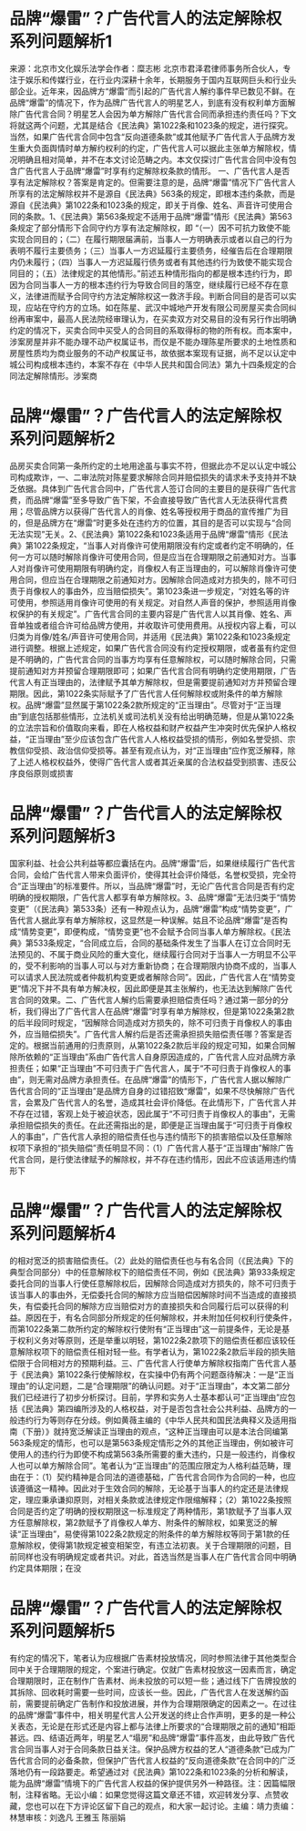 # 品牌“爆雷”？广告代言人的法定解除权系列问题解析1

来源：北京市文化娱乐法学会作者：糜志彬 北京市君泽君律师事务所合伙人，专注于娱乐和传媒行业，在行业内深耕十余年，长期服务于国内互联网巨头和行业头部企业。近年来，因品牌方“爆雷”而引起的广告代言人解约事件早已数见不鲜。在品牌“爆雷”的情况下，作为品牌广告代言人的明星艺人，到底有没有权利单方面解除广告代言合同？明星艺人会因为单方解除广告代言合同而承担违约责任吗？下文将就这两个问题，尤其是结合《民法典》第1022条和1023条的规定，进行探究。当然，如果广告代言合同中包含“反向道德条款”或其他赋予广告代言人于品牌方发生重大负面舆情时单方解约权利的约定，广告代言人可以据此主张单方解除权，情况明确且相对简单，并不在本文讨论范畴之内。本文仅探讨广告代言合同中没有包含广告代言人于品牌“爆雷”时享有约定解除权条款的情形。 一、广告代言人是否享有法定解除权？答案是肯定的。但需要注意的是，品牌“爆雷”情况下广告代言人所享有的法定解除权并不是源自《民法典》563条的规定，即根本违约条款，而是源自《民法典》第1022条和1023条的规定，即关于肖像、姓名、声音许可使用合同的条款。1、《民法典》第563条规定不适用于品牌“爆雷”情形《民法典》第563条规定了部分情形下合同守约方享有法定解除权，即 “（一）因不可抗力致使不能实现合同目的；（二）在履行期限届满前，当事人一方明确表示或者以自己的行为表明不履行主要债务；（三）当事人一方迟延履行主要债务，经催告后在合理期限内仍未履行；（四）当事人一方迟延履行债务或者有其他违约行为致使不能实现合同目的；（五）法律规定的其他情形。”前述五种情形指向的都是根本违约行为，即因为合同当事人一方的根本违约行为导致合同目的落空，继续履行已经不存在意义，法律进而赋予合同守约方法定解除权这一救济手段。判断合同目的是否可以实现，应站在守约方的立场。如在陈星、武汉中城地产开发有限公司房屋买卖合同纠纷再审案中，最高人民法院经审理认为，在买卖双方对交易目的没有另行作出明确约定的情况下，买卖合同中买受人的合同目的系取得标的物的所有权。而本案中，涉案房屋并非不能办理不动产权属证书，而仅是不能办理陈星所要求的土地性质和房屋性质均为商业服务的不动产权属证书，故依据本案现有证据，尚不足以认定中城公司构成根本违约，本案不存在《中华人民共和国合同法》第九十四条规定的合同法定解除情形。涉案商

# 品牌“爆雷”？广告代言人的法定解除权系列问题解析2

品房买卖合同第一条所约定的土地用途虽与事实不符，但据此亦不足以认定中城公司构成欺诈，一、二审法院对陈星要求解除合同并赔偿损失的请求未予支持并不缺乏依据。具体到广告代言合同中，广告代言人签订合同的主要目的是获得广告代言费，而品牌“爆雷”至多导致广告下架，不会直接导致广告代言人无法获得代言费用；尽管品牌方以获得广告代言人的肖像、姓名等授权用于商品的宣传推广为目的，但是品牌方在“爆雷”时更多处在违约方的位置，其目的是否可以实现与“合同无法实现”无关。2、《民法典》第1022条和1023条适用于品牌“爆雷”情形《民法典》第1022条规定，“当事人对肖像许可使用期限没有约定或者约定不明确的，任何一方可以随时解除肖像许可使用合同，但是应当在合理期限之前通知对方。当事人对肖像许可使用期限有明确约定，肖像权人有正当理由的，可以解除肖像许可使用合同，但应当在合理期限之前通知对方。因解除合同造成对方损失的，除不可归责于肖像权人的事由外，应当赔偿损失”。第1023条进一步规定，“对姓名等的许可使用，参照适用肖像许可使用的有关规定。对自然人声音的保护，参照适用肖像权保护的有关规定”。广告代言合同的主要内容是广告代言人以其肖像、姓名、声音单独或者组合许可给品牌方使用，并收取许可使用费用。从授权内容上看，可以归类为肖像/姓名/声音许可使用合同，并适用《民法典》第1022条和1023条规定进行调整。根据上述规定，如果广告代言合同没有约定授权期限，或者虽有约定但是不明确的，广告代言合同的当事方均享有任意解除权，可以随时解除合同，只需提前通知对方并预留合理期限即可；如果广告代言合同有明确约定使用期限，广告代言人有正当理由的，法律赋予其单方解除权，但是需要提前通知对方并预留合理期限。因此，第1022条实际赋予了广告代言人任何解除权或附条件的单方解除权。品牌“爆雷”显然属于第1022条2款所规定的“正当理由”。尽管对于“正当理由”到底包括那些情形，立法机关或司法机关没有给出明确范畴，但是从第1022条的立法宗旨和价值取向来看，即在人格权益和财产权益产生冲突时优先保护人格权益，“正当理由”至少应该包含广告代言人人格权益受损的情形，例如名誉受损、宗教信仰受损、政治信仰受损等。甚至有观点认为，对“正当理由”应作宽泛解释，除了上述人格权权益外，使得广告代言人或者其近亲属的合法权益受到损害、违反公序良俗原则或损害

# 品牌“爆雷”？广告代言人的法定解除权系列问题解析3

国家利益、社会公共利益等都应囊括在内。品牌“爆雷”后，如果继续履行广告代言合同，会给广告代言人带来负面评价，使得其社会评价降低，名誉权受损，完全符合“正当理由”的标准要件。所以，当品牌“爆雷”时，无论广告代言合同是否有约定明确的授权期限，广告代言人都享有单方解除权。3、品牌“爆雷”无法归类于“情势变更”（《民法典》第533条）还有一种观点认为，品牌“爆雷”构成“情势变更”，广告代言人据此享有单方解除权，这显然是一种误解。姑且不论品牌“爆雷”是否构成“情势变更”，即便构成，“情势变更”也不会赋予合同当事人单方解除权。《民法典》第533条规定，“合同成立后，合同的基础条件发生了当事人在订立合同时无法预见的、不属于商业风险的重大变化，继续履行合同对于当事人一方明显不公平的，受不利影响的当事人可以与对方重新协商；在合理期限内协商不成的，当事人可以请求人民法院或者仲裁机构变更或者解除合同”。因此，广告代言人在“情势变更”情况下并不具有单方解决权，因此即便是其主张解约，也无法达到解除广告代言合同的效果。二、广告代言人解约后需要承担赔偿责任吗？通过第一部分的分析，我们得出了广告代言人在品牌“爆雷”时享有单方解除权，但是第1022条第2款的后半段同时规定，“因解除合同造成对方损失的，除不可归责于肖像权人的事由外，应当赔偿损失”。广告代言人解约后是否还需承担损失赔偿责任哪？答案是否定的。根据当前通用的归责原则，从第1022条2款后半段的规定可知，如果合同解除所依赖的“正当理由”系由广告代言人自身原因造成的，广告代言人应对品牌方承担责任；如果“正当理由”不可归责于广告代言人，属于“不可归责于肖像权人的事由”，则无需对品牌方承担责任。在品牌“爆雷”的情形下，广告代言人据以解除广告代言合同的“正当理由”是品牌方自身的过错招致“爆雷”，如果不尽快解除广告代言，会累及广告代言人的名誉，造成其社会评价降低。在此情形下，广告代言人并不存在过错，客观上处于被迫状态，因此属于“不可归责于肖像权人的事由”，无需承担赔偿损失的责任。在此还需指出的是，即便是正当理由属于“可归责于肖像权人的事由”，广告代言人承担的赔偿责任也与违约情形下的损害赔偿以及任意解除权项下承担的“损失赔偿”责任明显不同：（1）广告代言人基于“正当理由”解除广告代言合同，是行使法律赋予的解除权，并不存在违约情形，因此不应该适用违约情形下

# 品牌“爆雷”？广告代言人的法定解除权系列问题解析4

的相对宽泛的损害赔偿责任。（2）此处的赔偿责任也与有名合同（《民法典》下的典型合同部分）中的任意解除权下的赔偿责任不同，例如《民法典》第933条规定委托合同的当事人行使任意解除权后，因解除合同造成对方损失的，除不可归责于该当事人的事由外，无偿委托合同的解除方应当赔偿因解除时间不当造成的直接损失，有偿委托合同的解除方应当赔偿对方的直接损失和合同履行后可以获得的利益。原因在于，有名合同部分所规定的任何解除权，并未附加任何权利行使条件，而第1022条第二款所约定的解除权行使附有“正当理由”这一前提条件，无论是基于权利义务对等原则，还是举重以明轻，第1022条2款项下的赔偿责任都应该较任意解除权项下的赔偿责任相对轻一些。有学者认为，第1022条2款后半段的损失赔偿限于合同相对方的预期利益。三、广告代言人行使单方解除权指南广告代言人基于《民法典》第1022条行使解除权，在实操中仍有两个问题亟待解决：一是“正当理由”的认定问题，二是“合理期限”的确认问题。对于“正当理由”，本文第二部分我们已经进行了初步分析探讨。目前，学界和实务人士基本都认可“正当理由”应包括《民法典》第四编所涉及的人格权益，对于是否包含社会公共利益、品牌方的一般违约行为等则存在分歧。例如黄薇主编的《中华人民共和国民法典释义及适用指南（下册）》就持宽泛解读正当理由的观点，“这种正当理由可以是本法合同编第563条规定的情形，也可以是第563条规定情形之外的其他正当理由，例如被许可使用人的违约行为即使不构成第563条所需要的重大违约，只是一般违约，肖像权人也可以单方解除合同”。笔者认为“正当理由”的范围应限定为人格利益范畴，理由在于：（1）契约精神是合同法的道德基础，广告代言合同作为合同的一种，也应该遵循这一精神。因此对于生效合同的解除，无论基于当事人的约定还是法律规定，理应秉承谦抑原则，对相关条款或法律规定作限缩解释；（2）第1022条按照合同是否约定了明确的授权期限这一标准规定了两种情形，第1款赋予了当事人双方任意解除权，第2款赋予了肖像权人单方、附条件的解除权，如果宽泛的解读“正当理由”，易使得第1022条2款规定的附条件的单方解除权等同于第1款的任意解除权，使得第1款规定被变相架空，有违立法初衷。关于合理期限的问题，目前同样也没有明确规定或者共识。对此，首选当然是当事人在广告代言合同中明确约定具体期限；在没

# 品牌“爆雷”？广告代言人的法定解除权系列问题解析5

有约定的情况下，笔者认为应根据广告素材投放情况，同时参照法律于其他类型合同中关于合理期限的规定，个案进行确定。仅就广告素材投放这一因素而言，确定合理期限时，正在制作广告素材、尚未投放的可以短一些；通过线下广告牌投放的其拆除、回收耗时需要一些时间，应该长一些。因此，广告代言人在发送解约函前，需要提前确定广告制作和投放进展，并作为合理期限确定的因素之一。在过往的品牌“爆雷”事件中，相关明星代言人公开发送的终止合作声明，更多的是一种公关表态，无论是在形式还是内容上都与法律上所要求的“合理期限之前的通知”相距甚远。四、结语近两年，明星艺人“塌房”和品牌“爆雷”事件高发，由此导致广告代言合同当事人对于合同条款日益关注。保护品牌方权益的艺人“道德条款”已成为广告代言合同的必备条款，但保护广告代言人权益的“反向道德条款”在合同中的广泛落地仍有一段路要走。希望通过对《民法典》第1022条和1023条的分析和解读，能为品牌“爆雷”情境下的广告代言人权益的保护提供另外一种路径。注：因篇幅限制，注释省略。无讼小编：如果您觉得这篇文章还不错，欢迎转发分享、点赞收藏，您也可以在下方评论区留下自己的观点，和大家一起讨论。主编：靖力责编：林慧审核：刘逸凡 王雅玉 陈丽娟 

